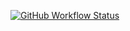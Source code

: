 [![GitHub Workflow Status](https://img.shields.io/github/workflow/status/Wxh16144/shields-workflow-badges/My%20Test?name=123)](https://github.com/Wxh16144)
